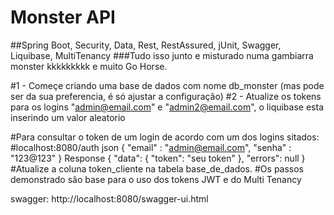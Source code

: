 # Monster API
##Spring Boot, Security, Data, Rest, RestAssured, jUnit, Swagger, Liquibase, MultiTenancy
###Tudo isso junto e misturado numa gambiarra monster kkkkkkkkk e muito Go Horse.

#1 - Começe criando uma base de dados com nome db_monster (mas pode ser da sua preferencia, é só ajustar a configuração) 
#2 - Atualize os tokens para os logins "admin@email.com" e "admin2@email.com", o liquibase esta inserindo um valor aleatorio 

#Para consultar o token de um login de acordo com um dos logins sitados:
#localhost:8080/auth
json
{
	"email" : "admin@email.com",
	"senha" : "123@123"
}
Response
{
    "data": {
        "token": "seu token"
    },
    "errors": null
}
#Atualize a coluna token_cliente na tabela base_de_dados.
#Os passos demonstrado são base para o uso dos tokens JWT e do Multi Tenancy

swagger: http://localhost:8080/swagger-ui.html

